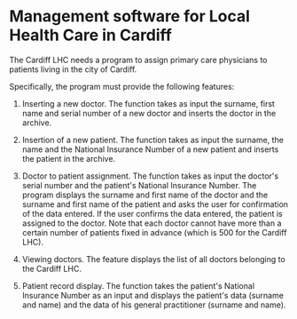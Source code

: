 # Management software for Local Health Care in Cardiff

The Cardiff LHC needs a program to assign primary care physicians to patients living in the city of Cardiff.

Specifically, the program must provide the following features:
  
  1. Inserting a new doctor. The function takes as input the surname, first name and serial number of a new doctor and
  inserts the doctor in the archive.
  
  2. Insertion of a new patient. The function takes as input the surname, the name and the National Insurance Number of a
  new patient and inserts the patient in the archive.
  
  3. Doctor to patient assignment. The function takes as input the doctor's serial number and the patient's National
  Insurance Number. The program displays the surname and first name of the doctor and the surname and first name of the
  patient and asks the user for confirmation of the data entered. If the user confirms the data entered, the patient is
  assigned to the doctor. Note that each doctor cannot have more than a certain number of patients fixed in advance (which
  is 500 for the Cardiff LHC).
  
  4. Viewing doctors. The feature displays the list of all doctors belonging to the Cardiff LHC.
  
  5. Patient record display. The function takes the patient's National Insurance Number as an input and displays the
  patient's data (surname and name) and the data of his general practitioner (surname and name).


